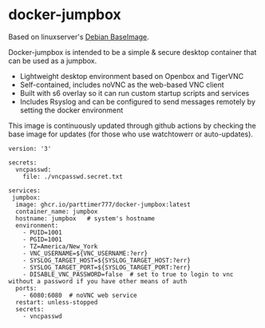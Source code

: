 # docker-jumpbox

Based on linuxserver's [Debian BaseImage](https://github.com/linuxserver/docker-baseimage-debian). 

Docker-jumpbox is intended to be a simple & secure desktop container that can be used as a jumpbox.
* Lightweight desktop environment based on Openbox and TigerVNC
* Self-contained, includes noVNC as the web-based VNC client
* Built with s6 overlay so it can run custom startup scripts and services
* Includes Rsyslog and can be configured to send messages remotely by setting the docker environment

This image is continuously updated through github actions by checking the base image for updates (for those who use watchtowerr or auto-updates).

```
version: '3'

secrets:
  vncpasswd:
    file: ./vncpasswd.secret.txt

services:
 jumpbox:
  image: ghcr.io/parttimer777/docker-jumpbox:latest
  container_name: jumpbox
  hostname: jumpbox   # system's hostname
  environment:
    - PUID=1001
    - PGID=1001
    - TZ=America/New_York
    - VNC_USERNAME=${VNC_USERNAME:?err}
    - SYSLOG_TARGET_HOST=${SYSLOG_TARGET_HOST:?err}
    - SYSLOG_TARGET_PORT=${SYSLOG_TARGET_PORT:?err}
    - DISABLE_VNC_PASSWORD=false  # set to true to login to vnc without a password if you have other means of auth
  ports:
    - 6080:6080  # noVNC web service
  restart: unless-stopped
  secrets:
    - vncpasswd
```
